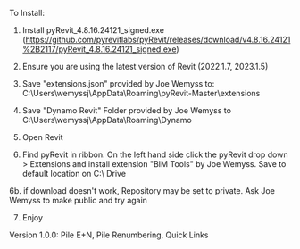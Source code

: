 To Install:

1. Install pyRevit_4.8.16.24121_signed.exe (https://github.com/pyrevitlabs/pyRevit/releases/download/v4.8.16.24121%2B2117/pyRevit_4.8.16.24121_signed.exe)

2. Ensure you are using the latest version of Revit (2022.1.7, 2023.1.5)

3. Save "extensions.json" provided by Joe Wemyss to: C:\Users\wemyssj\AppData\Roaming\pyRevit-Master\extensions

4. Save "Dynamo Revit" Folder provided by Joe Wemyss to C:\Users\wemyssj\AppData\Roaming\Dynamo

5. Open Revit

6. Find pyRevit in ribbon. On the left hand side click the pyRevit drop down > Extensions and install extension "BIM Tools" by Joe Wemyss. Save to default location on C:\ Drive

6b. if download doesn't work, Repository may be set to private. Ask Joe Wemyss to make public and try again

7. Enjoy


Version 1.0.0: Pile E+N, Pile Renumbering, Quick Links
